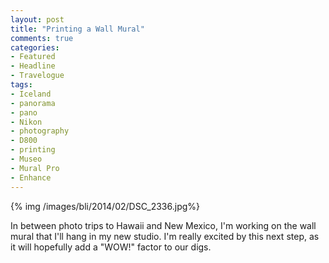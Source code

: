 ```yaml
---
layout: post
title: "Printing a Wall Mural"
comments: true
categories:
- Featured
- Headline
- Travelogue
tags:
- Iceland
- panorama
- pano
- Nikon
- photography
- D800
- printing
- Museo
- Mural Pro
- Enhance
---
```


{% img /images/bli/2014/02/DSC_2336.jpg%}

In between photo trips to Hawaii and New Mexico, I'm working on the wall mural that I'll hang in my new studio. I'm really excited by this next step, as it will hopefully add a "WOW!" factor to our digs. 

<!--more-->

